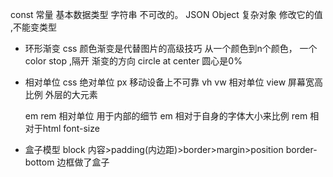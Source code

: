 const 常量
基本数据类型 字符串 不可改的。 
JSON Object 复杂对象 修改它的值 ,不能变类型

- 环形渐变
  css 颜色渐变是代替图片的高级技巧
  从一个颜色到n个颜色， 一个color stop ,隔开
  渐变的方向 circle at center 圆心是0% 

- 相对单位
  css 绝对单位  px 移动设备上不可靠 
  vh vw  相对单位  view 屏幕宽高比例  外层的大元素 

  em rem 相对单位 用于内部的细节 
  em 相对于自身的字体大小来比例
  rem 相对于html font-size 

- 盒子模型
  block  内容>padding(内边距)>border>margin>position
  border-bottom 边框做了盒子  

